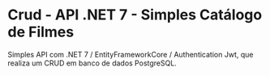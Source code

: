 # Crud - API .NET 7 - Simples Catálogo de Filmes

Simples API com .NET 7 / EntityFrameworkCore / Authentication Jwt, que realiza um CRUD em banco de dados PostgreSQL.
